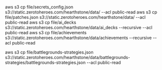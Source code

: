 aws s3 cp file/secrets_config.json s3://static.zerotoheroes.com/hearthstone/data/ --acl public-read
aws s3 cp file/patches.json s3://static.zerotoheroes.com/hearthstone/data/ --acl public-read
aws s3 cp file/ai_decks s3://static.zerotoheroes.com/hearthstone/data/ai_decks --recursive --acl public-read
aws s3 cp file/achievements s3://static.zerotoheroes.com/hearthstone/data/achievements --recursive --acl public-read

aws s3 cp file/battlegrounds-strategies.json s3://static.zerotoheroes.com/hearthstone/data/battlegrounds-strategies/battlegrounds-strategies.json --acl public-read
